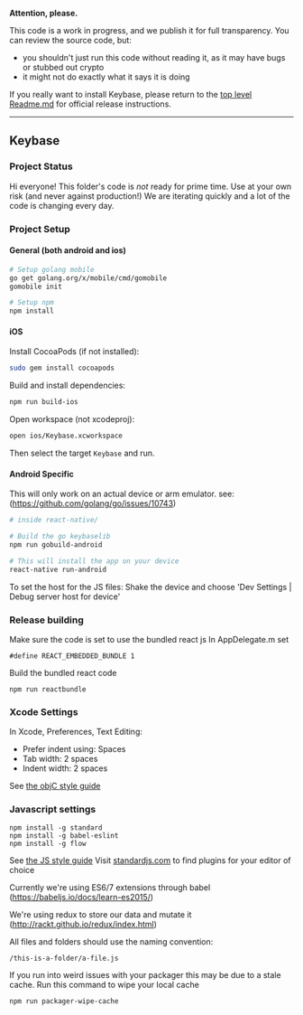 
**Attention, please.**

This code is a work in progress, and we publish it for full transparency. You can review the source code, but:

 - you shouldn't just run this code without reading it, as it may have bugs or stubbed out crypto
 - it might not do exactly what it says it is doing

If you really want to install Keybase, please return to the [top level Readme.md](https://github.com/keybase/client/blob/master/README.md) for official release instructions.

----------

## Keybase

### Project Status

Hi everyone! This folder's code is *not* ready for prime time. Use at your own risk (and never against production!)
We are iterating quickly and a lot of the code is changing every day.

### Project Setup

#### General (both android and ios)

```sh
# Setup golang mobile
go get golang.org/x/mobile/cmd/gomobile
gomobile init

# Setup npm
npm install
```

#### iOS

Install CocoaPods (if not installed):

```sh
sudo gem install cocoapods
```

Build and install dependencies:

```sh
npm run build-ios
```

Open workspace (not xcodeproj):

```sh
open ios/Keybase.xcworkspace
```

Then select the target `Keybase` and run.

#### Android Specific
This will only work on an actual device or arm emulator. see: (https://github.com/golang/go/issues/10743)
```sh
# inside react-native/

# Build the go keybaselib
npm run gobuild-android

# This will install the app on your device
react-native run-android
```

To set the host for the JS files: Shake the device and choose 'Dev Settings | Debug server host for device'

### Release building

Make sure the code is set to use the bundled react js
In AppDelegate.m set


```
#define REACT_EMBEDDED_BUNDLE 1
```

Build the bundled react code
```
npm run reactbundle
```

### Xcode Settings

In Xcode, Preferences, Text Editing:

* Prefer indent using: Spaces
* Tab width: 2 spaces
* Indent width: 2 spaces

See [the objC style guide](../osx/STYLEGUIDE.md)

### Javascript settings

```
npm install -g standard
npm install -g babel-eslint
npm install -g flow
```

See [the JS style guide](standardjs.com)
Visit [standardjs.com](http://standardjs.com/#text-editor-plugins) to find plugins for your editor of choice

Currently we're using ES6/7 extensions through babel (https://babeljs.io/docs/learn-es2015/)

We're using redux to store our data and mutate it (http://rackt.github.io/redux/index.html)

All files and folders should use the naming convention:

```
/this-is-a-folder/a-file.js
```

If you run into weird issues with your packager this may be due to a stale cache. Run this command to wipe your local cache
```
npm run packager-wipe-cache
```
